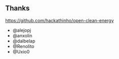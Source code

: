 ##  Thanks

https://github.com/hackathinho/open-clean-energy

- @alejopj
- @anxolin
- @dalbelap
- @Renolito
- @Uxio0
